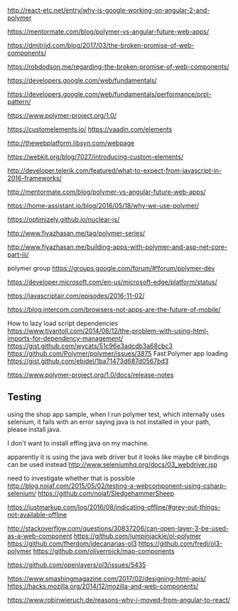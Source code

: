

http://react-etc.net/entry/why-is-google-working-on-angular-2-and-polymer

https://mentormate.com/blog/polymer-vs-angular-future-web-apps/

https://dmitriid.com/blog/2017/03/the-broken-promise-of-web-components/

https://robdodson.me/regarding-the-broken-promise-of-web-components/


https://developers.google.com/web/fundamentals/

https://developers.google.com/web/fundamentals/performance/prpl-pattern/

https://www.polymer-project.org/1.0/

https://customelements.io/
https://vaadin.com/elements

http://thewebplatform.libsyn.com/webpage

https://webkit.org/blog/7027/introducing-custom-elements/

http://developer.telerik.com/featured/what-to-expect-from-javascript-in-2016-frameworks/

http://mentormate.com/blog/polymer-vs-angular-future-web-apps/

https://home-assistant.io/blog/2016/05/18/why-we-use-polymer/

https://optimizely.github.io/nuclear-js/

http://www.fiyazhasan.me/tag/polymer-series/

http://www.fiyazhasan.me/building-apps-with-polymer-and-asp-net-core-part-iii/

polymer group
https://groups.google.com/forum/#!forum/polymer-dev

https://developer.microsoft.com/en-us/microsoft-edge/platform/status/

https://javascriptair.com/episodes/2016-11-02/

https://blog.intercom.com/browsers-not-apps-are-the-future-of-mobile/

How to lazy load script dependencies
https://www.tjvantoll.com/2014/08/12/the-problem-with-using-html-imports-for-dependency-management/
https://gist.github.com/wycats/51c96e3adcdb3a68cbc3
https://github.com/Polymer/polymer/issues/3875
Fast Polymer app loading
https://gist.github.com/ebidel/1ba71473d687d0567bd3

https://www.polymer-project.org/1.0/docs/release-notes

## Testing

using the shop app sample, when I run polymer test, which internally uses selenium, it fails with an error saying java is not installed in your path, please install java.

I don't want to install effing java on my machine.

apparently it is using the java web driver
but it looks like maybe c# bindings can be used instead
http://www.seleniumhq.org/docs/03_webdriver.jsp

need to investigate whether that is possible
http://blog.nojaf.com/2015/05/02/testing-a-webcomponent-using-csharp-selenium/
https://github.com/nojaf/SledgehammerSheep

https://justmarkup.com/log/2016/08/indicating-offline/#grey-out-things-not-available-offline

http://stackoverflow.com/questions/30837206/can-open-layer-3-be-used-as-a-web-component
https://github.com/jumpinjackie/ol-polymer
https://github.com/fherdom/idecanarias-ol3
https://github.com/fredj/ol3-polymer
https://github.com/oliverroick/map-components

https://github.com/openlayers/ol3/issues/5435

https://www.smashingmagazine.com/2017/02/designing-html-apis/
https://hacks.mozilla.org/2014/12/mozilla-and-web-components/

https://www.robinwieruch.de/reasons-why-i-moved-from-angular-to-react/
